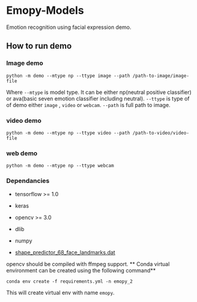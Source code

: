 # Emopy-Models

Emotion recognition using facial expression demo.

## How to run demo
### Image demo

```
python -m demo --mtype np --ttype image --path /path-to-image/image-file 
```
Where ```--mtype``` is model type. It can be either np(neutral positive classifier) or ava(basic seven emotion classifier including neutral). ```--ttype``` is type of of demo either ```image``` , ```video``` or ```webcam```. ```--path``` is full path to image. 

### video demo
```
python -m demo --mtype np --ttype video --path /path-to-video/video-file 
```
### web demo
```
python -m demo --mtype np --ttype webcam 
```

### Dependancies

* tensorflow >= 1.0
* keras
* opencv >= 3.0
* dlib 
* numpy

* [shape_predictor_68_face_landmarks.dat][sp]

opencv should be compiled with ffmpeg support.
** Conda virtual environment can be created using the following command**
 
 ```
 conda env create -f requirements.yml -n emopy_2
 ```
 This will create virtual env with name ```emopy```.

 [sp]: http://dlib.net/files/shape_predictor_68_face_landmarks.dat.bz2